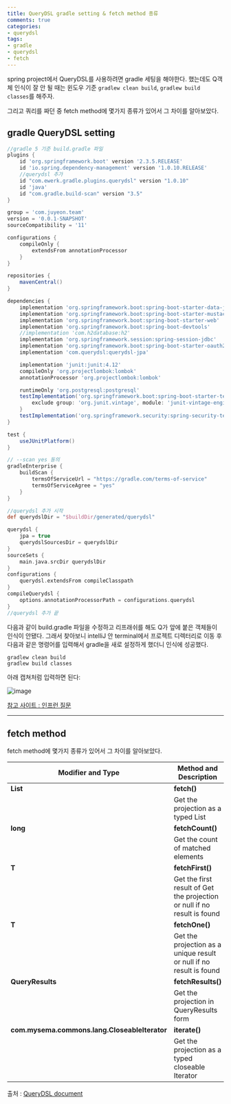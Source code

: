```yaml
---
title: QueryDSL gradle setting & fetch method 종류
comments: true
categories:
- querydsl
tags:
- gradle
- querydsl
- fetch
---
```


spring project에서 QueryDSL를 사용하려면 gradle 세팅을 해야한다.
했는데도 Q객체 인식이 잘 안 될 때는 윈도우 기준 
```gradlew clean build```, ```gradlew build classes```를 해주자.

그리고 쿼리를 짜던 중 fetch method에 몇가지 종류가 있어서 그 차이를 알아보았다.

<!-- more -->

## gradle QueryDSL setting

```gradle
//gradle 5 기준 build.gradle 파일
plugins {
	id 'org.springframework.boot' version '2.3.5.RELEASE'
	id 'io.spring.dependency-management' version '1.0.10.RELEASE'
	//querydsl 추가
	id "com.ewerk.gradle.plugins.querydsl" version "1.0.10"
	id 'java'
	id "com.gradle.build-scan" version "3.5"
}

group = 'com.juyeon.team'
version = '0.0.1-SNAPSHOT'
sourceCompatibility = '11'

configurations {
	compileOnly {
		extendsFrom annotationProcessor
	}
}

repositories {
	mavenCentral()
}

dependencies {
	implementation 'org.springframework.boot:spring-boot-starter-data-jpa'
	implementation 'org.springframework.boot:spring-boot-starter-mustache'
	implementation 'org.springframework.boot:spring-boot-starter-web'
	implementation 'org.springframework.boot:spring-boot-devtools'
	//implementation 'com.h2database:h2'
	implementation 'org.springframework.session:spring-session-jdbc'
	implementation 'org.springframework.boot:spring-boot-starter-oauth2-client'
	implementation 'com.querydsl:querydsl-jpa'

	implementation 'junit:junit:4.12'
	compileOnly 'org.projectlombok:lombok'
	annotationProcessor 'org.projectlombok:lombok'

	runtimeOnly 'org.postgresql:postgresql'
	testImplementation('org.springframework.boot:spring-boot-starter-test') {
		exclude group: 'org.junit.vintage', module: 'junit-vintage-engine'
	}
	testImplementation('org.springframework.security:spring-security-test')
}

test {
	useJUnitPlatform()
}

// --scan yes 동의
gradleEnterprise {
	buildScan {
		termsOfServiceUrl = "https://gradle.com/terms-of-service"
		termsOfServiceAgree = "yes"
	}
}

//querydsl 추가 시작
def querydslDir = "$buildDir/generated/querydsl"

querydsl {
	jpa = true
	querydslSourcesDir = querydslDir
}
sourceSets {
	main.java.srcDir querydslDir
}
configurations {
	querydsl.extendsFrom compileClasspath
}
compileQuerydsl {
	options.annotationProcessorPath = configurations.querydsl
}
//querydsl 추가 끝
```

다음과 같이 build.gradle 파일을 수정하고 리프래쉬를 해도 Q가 앞에 붙은 객체들이 인식이 안됐다.
그래서 찾아보니 intelliJ 안 terminal에서 프로젝트 디렉터리로 이동 후
다음과 같은 명령어를 입력해서 gradle을 새로 설정하게 했더니 인식에 성공했다.

```
gradlew clean build
gradlew build classes
```

아래 캡쳐처럼 입력하면 된다:

![image](https://user-images.githubusercontent.com/41712244/99031856-72cbc100-25bb-11eb-8bef-12a2281766b7.png)


[참고 사이트 : 인프런 질문](https://www.inflearn.com/questions/23530)

----


## fetch method 

 fetch method에 몇가지 종류가 있어서 그 차이를 알아보았다.

|Modifier and Type|Method and Description|
|------|---|
|**List<T>**|	**fetch()**|
||Get the projection as a typed List|
|**long**|	**fetchCount()**|
||Get the count of matched elements|
|**T**|	**fetchFirst()**|
||Get the first result of Get the projection or null if no result is found|
|**T**|	**fetchOne()**|
||Get the projection as a unique result or null if no result is found|
|**QueryResults<T>**|	**fetchResults()**|
||Get the projection in QueryResults form|
|**com.mysema.commons.lang.CloseableIterator<T>**|	**iterate()**|
||Get the projection as a typed closeable Iterator|

출처 : [QueryDSL document](http://www.querydsl.com/static/querydsl/4.0.8/apidocs/com/querydsl/core/Fetchable.html) 
